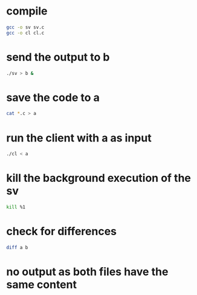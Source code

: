 # compile
```sh
gcc -o sv sv.c
gcc -o cl cl.c
```
# send the output to b
```sh
./sv > b &
```
# save the code to a
```sh
cat *.c > a
```
# run the client with a as input
```sh
./cl < a
```
# kill the background execution of the sv
```sh
kill %1
```
# check for differences
```sh
diff a b
```
# no output as both files have the same content

